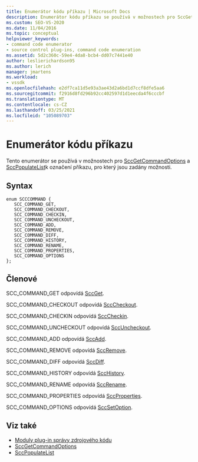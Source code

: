 ```yaml
---
title: Enumerátor kódu příkazu | Microsoft Docs
description: Enumerátor kódu příkazu se používá v možnostech pro SccGetCommandOptions a SccPopulateListto k označení příkazu, pro který jsou zadané možnosti.
ms.custom: SEO-VS-2020
ms.date: 11/04/2016
ms.topic: conceptual
helpviewer_keywords:
- command code enumerator
- source control plug-ins, command code enumeration
ms.assetid: 5d2c360c-59e4-4da8-bcb4-dd07c7441e40
author: leslierichardson95
ms.author: lerich
manager: jmartens
ms.workload:
- vssdk
ms.openlocfilehash: e2df7ca11d5e93a3ae43d2a6bd1d7ccf8dfe5aa6
ms.sourcegitcommit: f2916d8fd296b92cc402597d1d1eecda4f6cccbf
ms.translationtype: MT
ms.contentlocale: cs-CZ
ms.lasthandoff: 03/25/2021
ms.locfileid: "105089703"
---
```

# <a name="command-code-enumerator"></a>Enumerátor kódu příkazu
Tento enumerátor se používá v možnostech pro [SccGetCommandOptions](../extensibility/sccgetcommandoptions-function.md) a [SccPopulateList](../extensibility/sccpopulatelist-function.md)k označení příkazu, pro který jsou zadány možnosti.

## <a name="syntax"></a>Syntax

```
enum SCCCOMMAND {
   SCC_COMMAND_GET,
   SCC_COMMAND_CHECKOUT,
   SCC_COMMAND_CHECKIN,
   SCC_COMMAND_UNCHECKOUT,
   SCC_COMMAND_ADD,
   SCC_COMMAND_REMOVE,
   SCC_COMMAND_DIFF,
   SCC_COMMAND_HISTORY,
   SCC_COMMAND_RENAME,
   SCC_COMMAND_PROPERTIES,
   SCC_COMMAND_OPTIONS
};
```

## <a name="members"></a>Členové
SCC_COMMAND_GET odpovídá [SccGet](../extensibility/sccget-function.md).

SCC_COMMAND_CHECKOUT odpovídá [SccCheckout](../extensibility/scccheckout-function.md).

SCC_COMMAND_CHECKIN odpovídá [SccCheckin](../extensibility/scccheckin-function.md).

SCC_COMMAND_UNCHECKOUT odpovídá [SccUncheckout](../extensibility/sccuncheckout-function.md).

SCC_COMMAND_ADD odpovídá [SccAdd](../extensibility/sccadd-function.md).

SCC_COMMAND_REMOVE odpovídá [SccRemove](../extensibility/sccremove-function.md).

SCC_COMMAND_DIFF odpovídá [SccDiff](../extensibility/sccdiff-function.md).

SCC_COMMAND_HISTORY odpovídá [SccHistory](../extensibility/scchistory-function.md).

SCC_COMMAND_RENAME odpovídá [SccRename](../extensibility/sccrename-function.md).

SCC_COMMAND_PROPERTIES odpovídá [SccProperties](../extensibility/sccproperties-function.md).

SCC_COMMAND_OPTIONS odpovídá [SccSetOption](../extensibility/sccsetoption-function.md).

## <a name="see-also"></a>Viz také
- [Moduly plug-in správy zdrojového kódu](../extensibility/source-control-plug-ins.md)
- [SccGetCommandOptions](../extensibility/sccgetcommandoptions-function.md)
- [SccPopulateList](../extensibility/sccpopulatelist-function.md)

